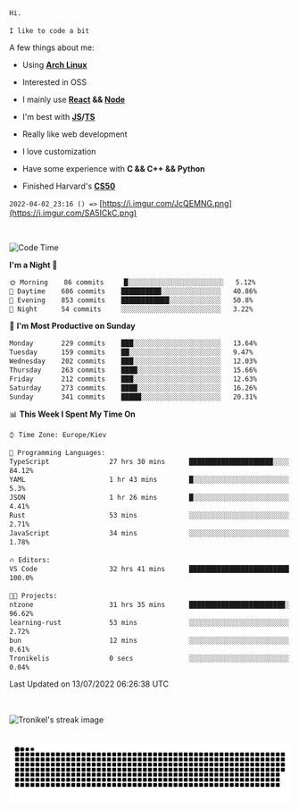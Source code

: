 ```
Hi.

I like to code a bit
```

A few things about me:

-   Using **[Arch Linux](https://archlinux.org/)**

-   Interested in OSS

-   I mainly use **[React](https://reactjs.org/) && [Node](https://nodejs.org/en/)**

-   I'm best with **[JS](https://www.javascript.com/)/[TS](https://www.typescriptlang.org/)**

-   Really like web development

-   I love customization

-   Have some experience with **C && C++ && Python**

-   Finished Harvard's **[CS50](https://cs50.harvard.edu)**

`2022-04-02_23:16 () =>` [https://i.imgur.com/JcQEMNG.png](https://i.imgur.com/SA5ICkC.png)

<br>

<!--START_SECTION:waka-->
![Code Time](http://img.shields.io/badge/Code%20Time-790%20hrs%2059%20mins-blue)

**I'm a Night 🦉** 

```text
🌞 Morning    86 commits     █░░░░░░░░░░░░░░░░░░░░░░░░   5.12% 
🌆 Daytime    686 commits    ██████████░░░░░░░░░░░░░░░   40.86% 
🌃 Evening    853 commits    ████████████░░░░░░░░░░░░░   50.8% 
🌙 Night      54 commits     ░░░░░░░░░░░░░░░░░░░░░░░░░   3.22%

```
📅 **I'm Most Productive on Sunday** 

```text
Monday       229 commits    ███░░░░░░░░░░░░░░░░░░░░░░   13.64% 
Tuesday      159 commits    ██░░░░░░░░░░░░░░░░░░░░░░░   9.47% 
Wednesday    202 commits    ███░░░░░░░░░░░░░░░░░░░░░░   12.03% 
Thursday     263 commits    ████░░░░░░░░░░░░░░░░░░░░░   15.66% 
Friday       212 commits    ███░░░░░░░░░░░░░░░░░░░░░░   12.63% 
Saturday     273 commits    ████░░░░░░░░░░░░░░░░░░░░░   16.26% 
Sunday       341 commits    █████░░░░░░░░░░░░░░░░░░░░   20.31%

```


📊 **This Week I Spent My Time On** 

```text
⌚︎ Time Zone: Europe/Kiev

💬 Programming Languages: 
TypeScript               27 hrs 30 mins      █████████████████████░░░░   84.12% 
YAML                     1 hr 43 mins        █░░░░░░░░░░░░░░░░░░░░░░░░   5.3% 
JSON                     1 hr 26 mins        █░░░░░░░░░░░░░░░░░░░░░░░░   4.41% 
Rust                     53 mins             ░░░░░░░░░░░░░░░░░░░░░░░░░   2.71% 
JavaScript               34 mins             ░░░░░░░░░░░░░░░░░░░░░░░░░   1.78%

🔥 Editors: 
VS Code                  32 hrs 41 mins      █████████████████████████   100.0%

🐱‍💻 Projects: 
ntzone                   31 hrs 35 mins      ████████████████████████░   96.62% 
learning-rust            53 mins             ░░░░░░░░░░░░░░░░░░░░░░░░░   2.72% 
bun                      12 mins             ░░░░░░░░░░░░░░░░░░░░░░░░░   0.61% 
Tronikelis               0 secs              ░░░░░░░░░░░░░░░░░░░░░░░░░   0.04%

```


 Last Updated on 13/07/2022 06:26:38 UTC
<!--END_SECTION:waka-->

<br>

<p><img align="center" src="https://github-readme-streak-stats.herokuapp.com/?user=Tronikelis&theme=dark" alt="Tronikel's streak image" /></p>

<br>

<img title="" src="https://raw.githubusercontent.com/Tronikelis/Tronikelis/output/github-contribution-grid-snake.svg" alt="very cool snake thingey" data-align="left">
